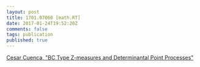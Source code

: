 ```yaml
---
layout: post
title: 1701.07060 [math.RT]
date: 2017-01-24T19:52:20Z
comments: false
tags: publication
published: true
---
```


[Cesar Cuenca, "BC Type Z-measures and Determinantal Point Processes"](http://arxiv.org/abs/1701.07060v1)
